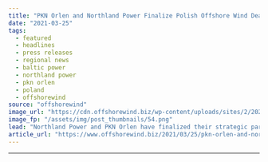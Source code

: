 ```yaml
---
title: "PKN Orlen and Northland Power Finalize Polish Offshore Wind Deal"
date: "2021-03-25"
tags: 
  - featured
  - headlines
  - press releases
  - regional news
  - baltic power
  - northland power
  - pkn orlen
  - poland
  - offshorewind
source: "offshorewind"
image_url: "https://cdn.offshorewind.biz/wp-content/uploads/sites/2/2021/03/25162504/PKN-Orlen-and-Northland-Power-Finalize-Polish-Offshore-Wind-Deal.png"
image_fp: "/assets/img/post_thumbnails/54.png"
lead: "Northland Power and PKN Orlen have finalized their strategic partnership under which Northland Power"
article_url: "https://www.offshorewind.biz/2021/03/25/pkn-orlen-and-northland-power-finalize-polish-offshore-wind-deal/"
---
```


---
